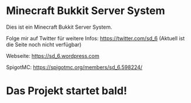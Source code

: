 # Minecraft Bukkit Server System

Dies ist ein Minecraft Bukkit Server System.

Folge mir auf Twitter für weitere Infos: https://twitter.com/sd_6 (Aktuell ist die Seite noch nicht verfügbar)

Webseite: https://sd_6.wordpress.com

SpigotMC: https://spigotmc.org/members/sd_6.598224/

# Das Projekt startet bald!
